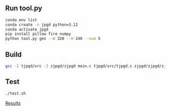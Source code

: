 


## Run tool.py

```bash
conda env list
conda create -n jpgd python=3.12
conda activate jpgd
pip install pillow fire numpy
python tool.py gen --W 320 --H 240 --num 5
```


## Build

```bash
gcc -I tjpgd/src -I zjpgd/zjpgd main.c tjpgd/src/tjpgd.c zjpgd/zjpgd/zjpgd.c -o jpgdtest
```

## Test

```bash
./test.sh
```

[Results](./results.csv)



